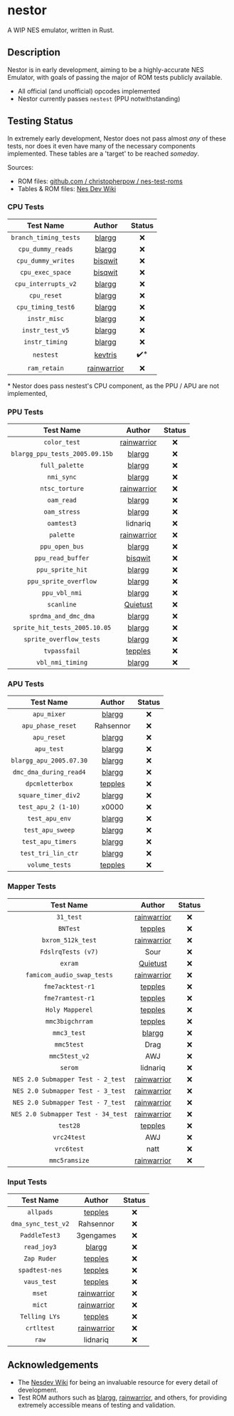 # nestor

A WIP NES emulator, written in Rust.

## Description

Nestor is in early development, aiming to be a highly-accurate NES Emulator, with goals of passing the major of ROM tests publicly available.

- All official (and unofficial) opcodes implemented
- Nestor currently passes `nestest` (PPU notwithstanding)

## Testing Status

In extremely early development, Nestor does not pass almost *any* of these tests, nor does it even have many of the necessary components implemented. These tables are a 'target' to be reached *someday*.

Sources:
- ROM files: [github.com / christopherpow / nes-test-roms](https://github.com/christopherpow/nes-test-roms)
- Tables & ROM files: [Nes Dev Wiki](https://wiki.nesdev.com/w/index.php/Emulator_tests)

### CPU Tests

| Test Name | Author | Status |
| :-: | :-: | :-: |
| `branch_timing_tests` | [blargg](http://blargg.8bitalley.com/) | :x: |
| `cpu_dummy_reads` | [blargg](http://blargg.8bitalley.com/) |  :x: |
| `cpu_dummy_writes` | [bisqwit](https://github.com/bisqwit) | :x: |
| `cpu_exec_space` | [bisqwit](https://github.com/bisqwit) | :x: |
| `cpu_interrupts_v2` | [blargg](http://blargg.8bitalley.com/) | :x: |
| `cpu_reset` | [blargg](http://blargg.8bitalley.com/) | :x: |
| `cpu_timing_test6` | [blargg](http://blargg.8bitalley.com/) | :x: |
| `instr_misc` | [blargg](http://blargg.8bitalley.com/) | :x: |
| `instr_test_v5` | [blargg](http://blargg.8bitalley.com/) | :x: |
| `instr_timing` | [blargg](http://blargg.8bitalley.com/) | :x: |
| `nestest` | [kevtris](http://kevtris.org/) | :heavy_check_mark:\* |
| `ram_retain` | [rainwarrior](http://rainwarrior.ca/) | :x: |

\* Nestor does pass nestest's CPU component, as the PPU / APU are not implemented,

### PPU Tests

| Test Name | Author | Status |
| :-: | :-: | :-: |
| `color_test` | [rainwarrior](http://rainwarrior.ca/) | :x: |
| `blargg_ppu_tests_2005.09.15b` | [blargg](http://blargg.8bitalley.com/) | :x: |
| `full_palette` | [blargg](http://blargg.8bitalley.com/) | :x: |
| `nmi_sync` | [blargg](http://blargg.8bitalley.com/) | :x: |
| `ntsc_torture` | [rainwarrior](http://rainwarrior.ca/) | :x: |
| `oam_read` | [blargg](http://blargg.8bitalley.com/) | :x: |
| `oam_stress` | [blargg](http://blargg.8bitalley.com/) | :x: |
| `oamtest3` | lidnariq | :x: |
| `palette` | [rainwarrior](http://rainwarrior.ca/) | :x: |
| `ppu_open_bus` | [blargg](http://blargg.8bitalley.com/) | :x: |
| `ppu_read_buffer` | [bisqwit](https://github.com/bisqwit) | :x: |
| `ppu_sprite_hit` | [blargg](http://blargg.8bitalley.com/) | :x: |
| `ppu_sprite_overflow` | [blargg](http://blargg.8bitalley.com/) | :x: |
| `ppu_vbl_nmi` | [blargg](http://blargg.8bitalley.com/) | :x: |
| `scanline` | [Quietust](https://github.com/quietust) | :x: |
| `sprdma_and_dmc_dma` | [blargg](http://blargg.8bitalley.com/) | :x: |
| `sprite_hit_tests_2005.10.05` | [blargg](http://blargg.8bitalley.com/) | :x: |
| `sprite_overflow_tests` | [blargg](http://blargg.8bitalley.com/) | :x: |
| `tvpassfail` | [tepples](https://pineight.com/) | :x: |
| `vbl_nmi_timing` | [blargg](http://blargg.8bitalley.com/) | :x: |

### APU Tests

| Test Name | Author | Status |
| :-: | :-: | :-: |
| `apu_mixer` | [blargg](http://blargg.8bitalley.com/) | :x: |
| `apu_phase_reset` | Rahsennor | :x: |
| `apu_reset` | [blargg](http://blargg.8bitalley.com/) | :x: |
| `apu_test` | [blargg](http://blargg.8bitalley.com/) | :x: |
| `blargg_apu_2005.07.30` | [blargg](http://blargg.8bitalley.com/) | :x: |
| `dmc_dma_during_read4` | [blargg](http://blargg.8bitalley.com/) | :x: |
| `dpcmletterbox` | [tepples](https://pineight.com/) | :x: |
| `square_timer_div2` | [blargg](http://blargg.8bitalley.com/) | :x: |
| `test_apu_2 (1-10)` | x0000 | :x: |
| `test_apu_env` | [blargg](http://blargg.8bitalley.com/) | :x: |
| `test_apu_sweep` | [blargg](http://blargg.8bitalley.com/) | :x: |
| `test_apu_timers` | [blargg](http://blargg.8bitalley.com/) | :x: |
| `test_tri_lin_ctr` | [blargg](http://blargg.8bitalley.com/) | :x: |
| `volume_tests` | [tepples](https://pineight.com/) | :x: |

### Mapper Tests

| Test Name | Author | Status |
| :-: | :-: | :-: |
| `31_test` | [rainwarrior](http://rainwarrior.ca/) |  :x: |
| `BNTest` | [tepples](https://pineight.com/) |  :x: |
| `bxrom_512k_test` | [rainwarrior](http://rainwarrior.ca/) |  :x: |
| `FdslrqTests (v7)` | Sour |  :x: |
| `exram` | [Quietust](https://github.com/quietust) |  :x: |
| `famicom_audio_swap_tests` | [rainwarrior](http://rainwarrior.ca/) |  :x: |
| `fme7acktest-r1` | [tepples](https://pineight.com/) |  :x: |
| `fme7ramtest-r1` | [tepples](https://pineight.com/) |  :x: |
| `Holy Mapperel` | [tepples](https://pineight.com/) |  :x: |
| `mmc3bigchrram` | [tepples](https://pineight.com/) |  :x: |
| `mmc3_test` | [blargg](http://blargg.8bitalley.com/) |  :x: |
| `mmc5test` | Drag |  :x: |
| `mmc5test_v2` | AWJ |  :x: |
| `serom` | lidnariq |  :x: |
| `NES 2.0 Submapper Test - 2_test` | [rainwarrior](http://rainwarrior.ca/) |  :x: |
| `NES 2.0 Submapper Test - 3_test` | [rainwarrior](http://rainwarrior.ca/) |  :x: |
| `NES 2.0 Submapper Test - 7_test` | [rainwarrior](http://rainwarrior.ca/) |  :x: |
| `NES 2.0 Submapper Test - 34_test` | [rainwarrior](http://rainwarrior.ca/) |  :x: |
| `test28` | [tepples](https://pineight.com/) |  :x: |
| `vrc24test` | AWJ |  :x: |
| `vrc6test` | natt |  :x: |
| `mmc5ramsize` | [rainwarrior](http://rainwarrior.ca/) | :x: |

### Input Tests

| Test Name | Author | Status |
| :-: | :-: | :-: |
| `allpads` | [tepples](https://pineight.com/) | :x: |
| `dma_sync_test_v2` | Rahsennor | :x: |
| `PaddleTest3` | 3gengames | :x: |
| `read_joy3` | [blargg](http://blargg.8bitalley.com/) | :x: |
| `Zap Ruder` | [tepples](https://pineight.com/) | :x: |
| `spadtest-nes` | [tepples](https://pineight.com/) | :x: |
| `vaus_test` | [tepples](https://pineight.com/) | :x: |
| `mset` | [rainwarrior](http://rainwarrior.ca/) | :x: |
| `mict` | [rainwarrior](http://rainwarrior.ca/) | :x: |
| `Telling LYs` | [tepples](https://pineight.com/) | :x: |
| `crtltest` | [rainwarrior](http://rainwarrior.ca/) | :x: |
| `raw` | lidnariq | :x: |

## Acknowledgements

- The [Nesdev Wiki](http://wiki.nesdev.com/w/index.php/Nesdev_Wiki) for being an invaluable resource for every detail of development.
- Test ROM authors such as [blargg](http://blargg.8bitalley.com/), [rainwarrior](http://rainwarrior.ca/), and others, for providing extremely accessible means of testing and validation.
